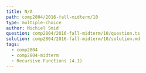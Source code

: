 ```yaml
---
title: N/A
path: comp2804/2016-fall-midterm/10
type: multiple-choice
author: Michiel Smid
question: comp2804/2016-fall-midterm/10/question.ts
solution: comp2804/2016-fall-midterm/10/solution.md
tags:
  - comp2804
  - comp2804-midterm
  - Recursive Functions (4.1)
---
```

